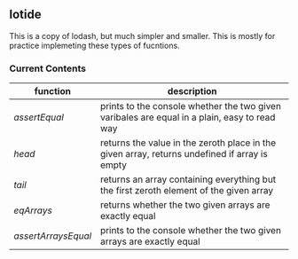 ## lotide
This is a copy of lodash, but much simpler and smaller. This is mostly for practice implemeting these types of fucntions.

### Current Contents
| function | description|
| -------- |  --------- |
| *assertEqual* | prints to the console whether the two given varibales are equal in a plain, easy to read way |
| *head* | returns the value in the zeroth place in the given array, returns undefined if array is empty|
| *tail* | returns an array containing everything but the first zeroth element of the given array |
| *eqArrays* | returns whether the two given arrays are exactly equal |
| *assertArraysEqual* | prints to the console whether the two given arrays are exactly equal |